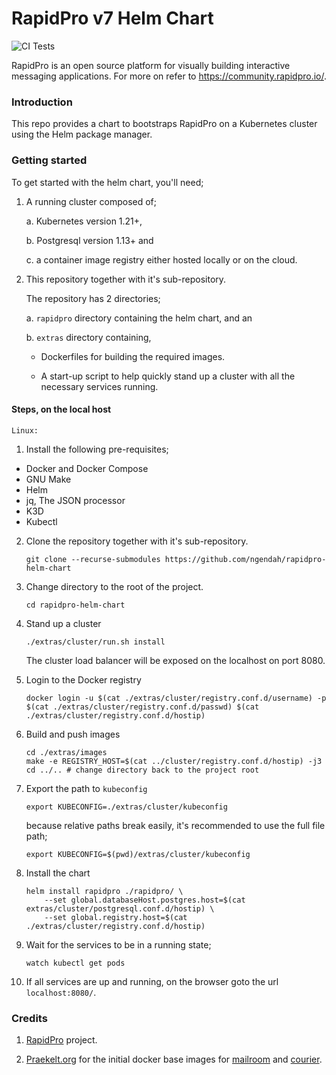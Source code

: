 RapidPro v7 Helm Chart
==================================

![CI Tests](https://github.com/ngendah/rapidpro-k8s/actions/workflows/linux.yaml/badge.svg)

RapidPro is an open source platform for visually building interactive messaging applications. For more on refer to https://community.rapidpro.io/.

### Introduction

This repo provides a chart to bootstraps RapidPro on a Kubernetes cluster using the Helm package manager.

### Getting started

To get started with the helm chart, you'll need;

1. A running cluster composed of;

    a. Kubernetes version 1.21+,

    b. Postgresql version 1.13+ and

    c. a container image registry either hosted locally or on the cloud.

2. This repository together with it's sub-repository.

    The repository has 2 directories;

    a. `rapidpro` directory containing the helm chart, and an

    b. `extras` directory containing,

      * Dockerfiles for building the required images.

      * A start-up script to help quickly stand up a cluster with all the necessary services running.

#### Steps, on the local host

    Linux:

1.  Install the following pre-requisites;

   * Docker and Docker Compose
   * GNU Make
   * Helm
   * jq, The JSON processor
   * K3D
   * Kubectl

2.  Clone the repository together with it's sub-repository.

    ```shell
    git clone --recurse-submodules https://github.com/ngendah/rapidpro-helm-chart
    ```

3.  Change directory to the root of the project.

    ```shell
    cd rapidpro-helm-chart
    ```

4.  Stand up a cluster

    ```shell
    ./extras/cluster/run.sh install
    ```

    The cluster load balancer will be exposed on the localhost on port 8080.

5.  Login to the Docker registry

    ```shell
    docker login -u $(cat ./extras/cluster/registry.conf.d/username) -p $(cat ./extras/cluster/registry.conf.d/passwd) $(cat ./extras/cluster/registry.conf.d/hostip)
    ```

6.  Build and push images

    ```shell
    cd ./extras/images
    make -e REGISTRY_HOST=$(cat ../cluster/registry.conf.d/hostip) -j3
    cd ../.. # change directory back to the project root
    ```

7.  Export the path to `kubeconfig`

    ```shell
    export KUBECONFIG=./extras/cluster/kubeconfig
    ```

    because relative paths break easily, it's recommended to use the full file path;

    ```shell
    export KUBECONFIG=$(pwd)/extras/cluster/kubeconfig
    ```

8.  Install the chart

    ```shell
    helm install rapidpro ./rapidpro/ \
        --set global.databaseHost.postgres.host=$(cat extras/cluster/postgresql.conf.d/hostip) \
        --set global.registry.host=$(cat ./extras/cluster/registry.conf.d/hostip)
    ```

9.  Wait for the services to be in a running state;

    ```shell
    watch kubectl get pods
    ```

10. If all services are up and running, on the browser goto the url `localhost:8080/`.


### Credits

1. [RapidPro](https://github.com/rapidpro/rapidpro) project.

2. [Praekelt.org](https://github.com/praekeltfoundation) for the initial docker base images for [mailroom](https://github.com/praekeltfoundation/mailroom-docker) and [courier](https://github.com/praekeltfoundation/courier-docker).
